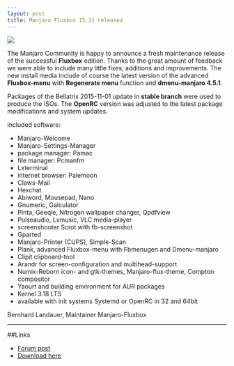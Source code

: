 ```yaml
---
layout: post
title: Manjaro Fluxbox 15.11 released
---
```


<img src="https://manjaro.github.io/images/manjaro-fluxbox-15.11.jpg">

The Manjaro Community is happy to announce a fresh maintenance release of the successful **Fluxbox** edition.
Thanks to the great amount of feedback we were able to include many little fixes, additions and improvements.
The new install media include of course the latest version of the advanced **Fluxbox-menu** with **Regenerate menu** function and **dmenu-manjaro 4.5.1**.

Packages of the Bellatrix 2015-11-01 update in **stable branch** were used to produce the ISOs.
The **OpenRC** version was adjusted to the latest package modifications and system updates.

included software:

* Manjaro-Welcome
* Manjaro-Settings-Manager
* package manager: Pamac
* file manager: Pcmanfm
* Lxterminal
* internet browser: Palemoon
* Claws-Mail
* Hexchat
* Abiword, Mousepad, Nano
* Gnumeric, Galculator
* Pinta, Geeqie, Nitrogen wallpaper changer, Qpdfview
* Pulseaudio, Lxmusic, VLC media-player
* screenshooter Scrot with fb-screenshot
* Gparted
* Manjaro-Printer (CUPS), Simple-Scan
* Plank, advanced Fluxbox-menu with Fbmenugen and Dmenu-manjaro
* Clipit clipboard-tool
* Arandr for screen-configuration and multihead-support
* Numix-Reborn icon- and gtk-themes, Manjaro-flux-theme, Compton compositor
* Yaourt and building environment for AUR packages
* Kernel 3.18 LTS
* available with init systems Systemd or OpenRC in 32 and 64bit

Bernhard Landauer, Maintainer Manjaro-Fluxbox

----

##Links

* [Forum post](https://forum.manjaro.org/index.php?topic=27993.0)
* [Download here](https://sourceforge.net/projects/manjarolinux/files/community/Fluxbox/2015.11/)
